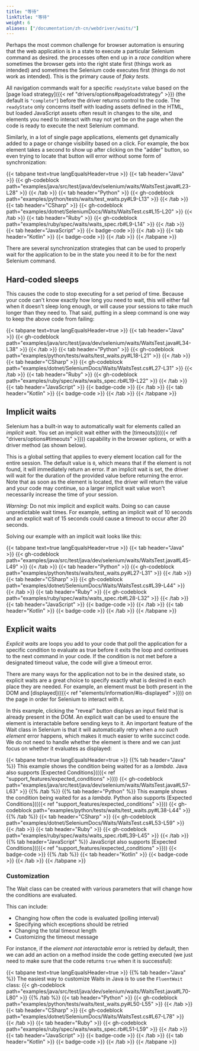 ```yaml
---
title: "等待"
linkTitle: "等待"
weight: 6
aliases: ["/documentation/zh-cn/webdriver/waits/"]
---
```


Perhaps the most common challenge for browser automation is ensuring
that the web application is in a state to execute a particular
Selenium command as desired. the processes often end up in
a _race condition_ where sometimes the browser gets into the right
state first (things work as intended) and sometimes the Selenium code
executes first (things do not work as intended). This is the
primary cause of _flaky tests_.

All navigation commands wait for a specific `readyState` value
based on the [page load strategy]({{< ref "drivers/options#pageloadstrategy" >}}) (the 
default is `"complete"`) before the driver returns control to the code.
The `readyState` only concerns itself with loading assets defined in the HTML, 
but loaded JavaScript assets often result in changes to the site,
and elements you need to interact with may not yet be on the page
when the code is ready to execute the next Selenium command.

Similarly, in a lot of single page applications, elements get dynamically
added to a page or change visibility based on a click. For example, the box
element takes a second to show up after clicking on the "adder" button, so
even trying to locate that button will error without some form of synchronization: 

{{< tabpane text=true langEqualsHeader=true >}}
  {{< tab header="Java" >}}
{{< gh-codeblock path="examples/java/src/test/java/dev/selenium/waits/WaitsTest.java#L23-L28" >}}
  {{< /tab >}}
  {{< tab header="Python" >}}
{{< gh-codeblock path="examples/python/tests/waits/test_waits.py#L9-L13" >}}
  {{< /tab >}}
  {{< tab header="CSharp" >}}
{{< gh-codeblock path="examples/dotnet/SeleniumDocs/Waits/WaitsTest.cs#L15-L20" >}}
  {{< /tab >}}
  {{< tab header="Ruby" >}}
{{< gh-codeblock path="examples/ruby/spec/waits/waits_spec.rb#L9-L14" >}}
  {{< /tab >}}
  {{< tab header="JavaScript" >}}
{{< badge-code >}}
  {{< /tab >}}
  {{< tab header="Kotlin" >}}
{{< badge-code >}}
  {{< /tab >}}
{{< /tabpane >}}

There are several synchronization strategies that can be used to properly wait for
the application to be in the state you need it to be for the next Selenium command.

## Hard-coded sleeps

This causes the code to stop executing for a set period of time.
Because your code can't know exactly how long you need to wait, this
will either fail when it doesn't sleep long enough, or will cause
your sessions to take much longer than they need to. That said, putting in a sleep command is one way to keep
the above code from failing:

{{< tabpane text=true langEqualsHeader=true >}}
  {{< tab header="Java" >}}
{{< gh-codeblock path="examples/java/src/test/java/dev/selenium/waits/WaitsTest.java#L34-L38" >}}
  {{< /tab >}}
  {{< tab header="Python" >}}
{{< gh-codeblock path="examples/python/tests/waits/test_waits.py#L18-L21" >}}
  {{< /tab >}}
  {{< tab header="CSharp" >}}
{{< gh-codeblock path="examples/dotnet/SeleniumDocs/Waits/WaitsTest.cs#L27-L31" >}}
  {{< /tab >}}
  {{< tab header="Ruby" >}}
{{< gh-codeblock path="examples/ruby/spec/waits/waits_spec.rb#L19-L22" >}}
  {{< /tab >}}
  {{< tab header="JavaScript" >}}
{{< badge-code >}}
  {{< /tab >}}
  {{< tab header="Kotlin" >}}
{{< badge-code >}}
  {{< /tab >}}
{{< /tabpane >}}

## Implicit waits
Selenium has a built-in way to automatically wait for elements called an _implicit wait_.
You set an implicit wait either with the [timeouts](({{< ref "drivers/options#timeouts" >}}))
capability in the browser options, or with a driver method (as shown below).

This is a global setting that applies to every element location call for the entire session.
The default value is `0`, which means that if the element is not found, it will
immediately return an error. If an implicit wait is set, the driver will wait for the 
duration of the provided value before returning the error. Note that as soon as the 
element is located, the driver will return the value and your code may continue, so a larger
implicit wait value won't necessarily increase the time of your session.

*Warning:*
Do not mix implicit and explicit waits.
Doing so can cause unpredictable wait times.
For example, setting an implicit wait of 10 seconds
and an explicit wait of 15 seconds
could cause a timeout to occur after 20 seconds.

Solving our example with an implicit wait looks like this:

{{< tabpane text=true langEqualsHeader=true >}}
  {{< tab header="Java" >}}
{{< gh-codeblock path="examples/java/src/test/java/dev/selenium/waits/WaitsTest.java#L45-L49" >}}
  {{< /tab >}}
  {{< tab header="Python" >}}
{{< gh-codeblock path="examples/python/tests/waits/test_waits.py#L27-L31" >}}
  {{< /tab >}}
  {{< tab header="CSharp" >}}
{{< gh-codeblock path="examples/dotnet/SeleniumDocs/Waits/WaitsTest.cs#L39-L44" >}}
  {{< /tab >}}
  {{< tab header="Ruby" >}}
{{< gh-codeblock path="examples/ruby/spec/waits/waits_spec.rb#L28-L32" >}}
  {{< /tab >}}
  {{< tab header="JavaScript" >}}
{{< badge-code >}}
  {{< /tab >}}
  {{< tab header="Kotlin" >}}
{{< badge-code >}}
  {{< /tab >}}
{{< /tabpane >}}

## Explicit waits

_Explicit waits_ are loops you add to your code that poll the application 
for a specific condition to evaluate as true before it exits the loop and
continues to the next command in your code. If the condition is not met before a designated timeout value, 
the code will give a timeout error.

There are many ways for the application not to be in the desired state,
so explicit waits are a great choice to specify exactly what is desired
in each place they are needed.
For example, an element must be both present in the DOM and 
[displayed](({{< ref "elements/information/#is-displayed" >}})) on the page
in order for Selenium to interact with it. 

In this example, clicking the
"reveal" button displays an input field that is already present in the DOM.
An explicit wait can be used to ensure the element is interactable before 
sending keys to it. An important feature of the Wait class in Selenium is that it will automatically retry
when a _no such element_ error happens, which makes it much easier to write succinct code.
We do not need to handle whether the element is there and we can just focus on whether it
evaluates as displayed:

{{< tabpane text=true langEqualsHeader=true >}}
  {{% tab header="Java" %}}
This example shows the condition being waited for as a _lambda_. Java also supports
[Expected Conditions](({{< ref "support_features/expected_conditions" >}}))
{{< gh-codeblock path="examples/java/src/test/java/dev/selenium/waits/WaitsTest.java#L57-L63" >}}
  {{% /tab %}}
  {{% tab header="Python" %}}
This example shows the condition being waited for as a _lambda_. Python also supports
[Expected Conditions](({{< ref "support_features/expected_conditions" >}}))
{{< gh-codeblock path="examples/python/tests/waits/test_waits.py#L38-L44" >}}
  {{% /tab %}}
  {{< tab header="CSharp" >}}
{{< gh-codeblock path="examples/dotnet/SeleniumDocs/Waits/WaitsTest.cs#L53-L59" >}}
  {{< /tab >}}
  {{< tab header="Ruby" >}}
{{< gh-codeblock path="examples/ruby/spec/waits/waits_spec.rb#L39-L45" >}}
  {{< /tab >}}
  {{% tab header="JavaScript" %}}
JavaScript also supports [Expected Conditions](({{< ref "support_features/expected_conditions" >}}))
{{< badge-code >}}
  {{% /tab %}}
  {{< tab header="Kotlin" >}}
{{< badge-code >}}
  {{< /tab >}}
{{< /tabpane >}}

### Customization

The Wait class can be created with various parameters that will change how the conditions are evaluated.

This can include:
* Changing how often the code is evaluated (polling interval)
* Specifying which exceptions should be retried
* Changing the total timeout length
* Customizing the timeout message

For instance, if the _element not interactable_ error is retried by default, then we can
add an action on a method inside the code getting executed (we just need to 
make sure that the code returns `true` when it is successful):

{{< tabpane text=true langEqualsHeader=true >}}
  {{% tab header="Java" %}}
The easiest way to customize Waits in Java is to use the `FluentWait` class:
{{< gh-codeblock path="examples/java/src/test/java/dev/selenium/waits/WaitsTest.java#L70-L80" >}}
  {{% /tab %}}
  {{< tab header="Python" >}}
{{< gh-codeblock path="examples/python/tests/waits/test_waits.py#L50-L55" >}}
  {{< /tab >}}
  {{< tab header="CSharp" >}}
{{< gh-codeblock path="examples/dotnet/SeleniumDocs/Waits/WaitsTest.cs#L67-L78" >}}
  {{< /tab >}}
  {{< tab header="Ruby" >}}
{{< gh-codeblock path="examples/ruby/spec/waits/waits_spec.rb#L51-L59" >}}
  {{< /tab >}}
  {{< tab header="JavaScript" >}}
{{< badge-code >}}
  {{< /tab >}}
  {{< tab header="Kotlin" >}}
{{< badge-code >}}
  {{< /tab >}}
{{< /tabpane >}}
